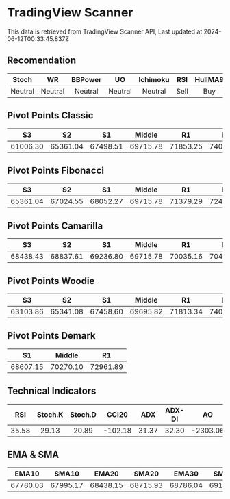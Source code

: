 # TradingView Scanner
This data is retrieved from TradingView Scanner API, Last updated at 2024-06-12T00:33:45.837Z

## Recomendation
| Stoch | WR | BBPower | UO | Ichimoku | RSI | HullMA9 |
| :---: | :---: | :---: | :---: | :---: | :---: | :---: |
| Neutral | Neutral | Neutral | Neutral | Neutral | Sell | Buy |

## Pivot Points Classic
| S3 | S2 | S1 | Middle | R1 | R2 | R3 |
| :---: | :---: | :---: | :---: | :---: | :---: | :---: |
| 61006.30 | 65361.04 | 67498.51 | 69715.78 | 71853.25 | 74070.52 | 78425.26 |

## Pivot Points Fibonacci
| S3 | S2 | S1 | Middle | R1 | R2 | R3 |
| :---: | :---: | :---: | :---: | :---: | :---: | :---: |
| 65361.04 | 67024.55 | 68052.27 | 69715.78 | 71379.29 | 72407.01 | 74070.52 |

## Pivot Points Camarilla
| S3 | S2 | S1 | Middle | R1 | R2 | R3 |
| :---: | :---: | :---: | :---: | :---: | :---: | :---: |
| 68438.43 | 68837.61 | 69236.80 | 69715.78 | 70035.16 | 70434.35 | 70833.53 |

## Pivot Points Woodie
| S3 | S2 | S1 | Middle | R1 | R2 | R3 |
| :---: | :---: | :---: | :---: | :---: | :---: | :---: |
| 63103.86 | 65341.08 | 67458.60 | 69695.82 | 71813.34 | 74050.57 | 76168.08 |

## Pivot Points Demark
| S1 | Middle | R1 |
| :---: | :---: | :---: |
| 68607.15 | 70270.10 | 72961.89 |

## Technical Indicators
| RSI | Stoch.K | Stoch.D | CCI20 | ADX | ADX-DI | AO | Mom | MACD | MACD | W.R | HullMA9 |
| :---: | :---: | :---: | :---: | :---: | :---: | :---: | :---: | :---: | :---: | :---: | :---: |
| 35.58 | 29.13 | 20.89 | -102.18 | 31.37 | 32.30 | -2303.06 | -2263.10 | -729.39 | -513.73 | -72.98 | 66713.64 |

## EMA & SMA
| EMA10 | SMA10 | EMA20 | SMA20 | EMA30 | SMA30 | EMA50 | SMA50 | EMA100 | SMA100 | EMA200 | SMA200 |
| :---: | :---: | :---: | :---: | :---: | :---: | :---: | :---: | :---: | :---: | :---: | :---: |
| 67780.03 | 67995.17 | 68438.15 | 68715.93 | 68786.04 | 69127.37 | 69026.04 | 69698.77 | 68780.33 | 68951.79 | 67813.13 | 67409.15 |